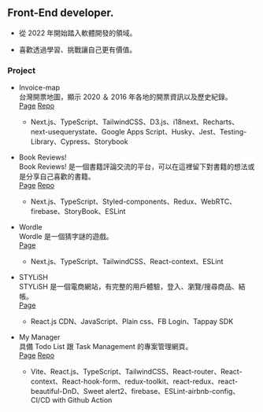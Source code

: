 ## Front-End developer.

* 從 2022 年開始踏入軟體開發的領域。

* 喜歡透過學習、挑戰讓自己更有價值。

### Project

* Invoice-map     
  台灣開票地圖，顯示 2020 ＆ 2016 年各地的開票資訊以及歷史紀錄。     
  [Page](https://invoice-map-f2e.vercel.app/zh-Hant) [Repo](https://github.com/gitevanhsu/invoice-map-f2e)  
  * Next.js、TypeScript、TailwindCSS、D3.js、i18next、Recharts、next-usequerystate、Google Apps Script、Husky、Jest、Testing-Library、Cypress、Storybook

* Book Reviews!     
  Book Reviews! 是一個書籍評論交流的平台，可以在這裡留下對書籍的想法或是分享自己喜歡的書籍。    
  [Page](https://book-reviews-three.vercel.app/) [Repo](https://github.com/gitevanhsu/book-reviews)  
  * Next.js、TypeScript、Styled-components、Redux、WebRTC、firebase、StoryBook、ESLint
  
* Wordle    
  Wordle 是一個猜字謎的遊戲。   
  [Page](https://wordle-gitevanhsu.vercel.app/)  
  * Next.js、TypeScript、TailwindCSS、React-context、ESLint

* STYLiSH   
  STYLiSH 是一個電商網站，有完整的用戶體驗，登入、瀏覽/搜尋商品、結帳。   
  [Page](https://week1-d2ba5.web.app/)  
  * React.js CDN、JavaScript、Plain css、FB Login、Tappay SDK

* My Manager    
  具備 Todo List 跟 Task Management 的專案管理網頁。   
  [Page](https://gitevanhsu.github.io/vite-todo-list/) [Repo](https://github.com/gitevanhsu/vite-todo-list)     
  * Vite、React.js、TypeScript、TailwindCSS、React-router、React-context、React-hook-form、redux-toolkit、react-redux、react-beautiful-DnD、Sweet alert2、firebase、ESLint-airbnb-config、CI/CD with Github Action

